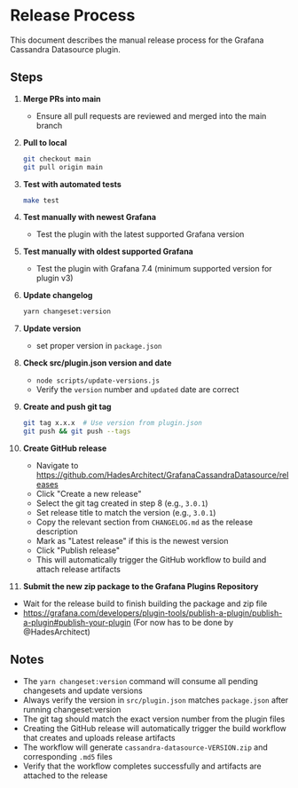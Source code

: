# Release Process

This document describes the manual release process for the Grafana Cassandra Datasource plugin.

## Steps

1. **Merge PRs into main**
   - Ensure all pull requests are reviewed and merged into the main branch

2. **Pull to local**
   ```bash
   git checkout main
   git pull origin main
   ```

3. **Test with automated tests**
   ```bash
   make test
   ```

4. **Test manually with newest Grafana**
   - Test the plugin with the latest supported Grafana version

5. **Test manually with oldest supported Grafana**
   - Test the plugin with Grafana 7.4 (minimum supported version for plugin v3)

6. **Update changelog**
   ```bash
   yarn changeset:version
   ```

7. **Update version**
   - set proper version in `package.json`

7. **Check src/plugin.json version and date**
   - `node scripts/update-versions.js`
   - Verify the `version` number and `updated` date are correct

8. **Create and push git tag**
   ```bash
   git tag x.x.x  # Use version from plugin.json
   git push && git push --tags
   ```

9. **Create GitHub release**
   - Navigate to https://github.com/HadesArchitect/GrafanaCassandraDatasource/releases
   - Click "Create a new release"
   - Select the git tag created in step 8 (e.g., `3.0.1`)
   - Set release title to match the version (e.g., `3.0.1`)
   - Copy the relevant section from `CHANGELOG.md` as the release description
   - Mark as "Latest release" if this is the newest version
   - Click "Publish release"
   - This will automatically trigger the GitHub workflow to build and attach release artifacts

10. **Submit the new zip package to the Grafana Plugins Repository**
   - Wait for the release build to finish building the package and zip file
   - https://grafana.com/developers/plugin-tools/publish-a-plugin/publish-a-plugin#publish-your-plugin (For now has to be done by @HadesArchitect)

## Notes

- The `yarn changeset:version` command will consume all pending changesets and update versions
- Always verify the version in `src/plugin.json` matches `package.json` after running changeset:version
- The git tag should match the exact version number from the plugin files
- Creating the GitHub release will automatically trigger the build workflow that creates and uploads release artifacts
- The workflow will generate `cassandra-datasource-VERSION.zip` and corresponding `.md5` files
- Verify that the workflow completes successfully and artifacts are attached to the release
